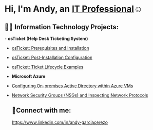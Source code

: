 <h1>Hi, I'm Andy, an <a href="https://www.linkedin.com/in/andy-garciacerezo">IT Professional</a>☺</h1>

<h2>👨‍💻 Information Technology Projects:</h2>
  - <b>osTicket (Help Desk Ticketing System)</b>
  
  - [osTicket: Prerequisites and Installation](https://github.com/Andycerezo/osticket-prereqs)
 
  - [osTicket: Post-Installation Configuration](https://github.com/Andycerezo/osTicket---Post)
 
   - [osTicket: Ticket Lifecycle Examples](https://github.com/Andycerezo/Ticket-lifecycle)
  
 - <b>Microsoft Azure</b>
  - [Configuring On-premises Active Directory within Azure VMs](https://github.com/Andycerezo/configuredAD)
  - [Network Security Groups (NSGs) and Inspecting Network Protocols](https://github.com/Andycerezo/AZURE-Networkprotocols)<h2>🤳Connect with me:</h2>
https://www.linkedin.com/in/andy-garciacerezo

